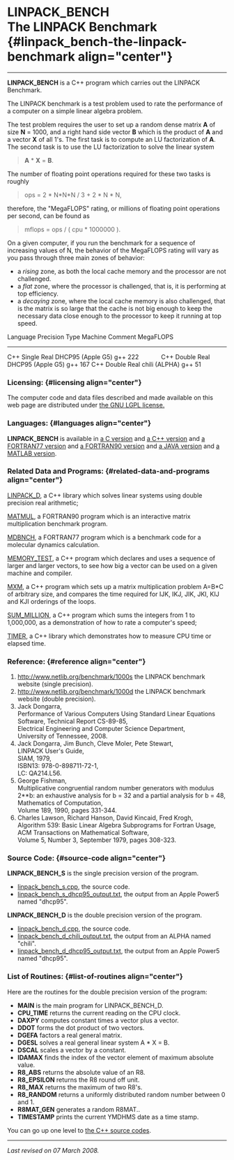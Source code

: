 LINPACK\_BENCH\
The LINPACK Benchmark {#linpack_bench-the-linpack-benchmark align="center"}
=====================

------------------------------------------------------------------------

**LINPACK\_BENCH** is a C++ program which carries out the LINPACK
Benchmark.

The LINPACK benchmark is a test problem used to rate the performance of
a computer on a simple linear algebra problem.

The test problem requires the user to set up a random dense matrix **A**
of size **N** = 1000, and a right hand side vector **B** which is the
product of **A** and a vector **X** of all 1's. The first task is to
compute an LU factorization of **A**. The second task is to use the LU
factorization to solve the linear system

> **A** \* **X** = **B**.

The number of floating point operations required for these two tasks is
roughly

> ops = 2 \* N\*N\*N / 3 + 2 \* N \* N,

therefore, the "MegaFLOPS" rating, or millions of floating point
operations per second, can be found as

> mflops = ops / ( cpu \* 1000000 ).

On a given computer, if you run the benchmark for a sequence of
increasing values of N, the behavior of the MegaFLOPS rating will vary
as you pass through three main zones of behavior:

-   a *rising* zone, as both the local cache memory and the processor
    are not challenged.
-   a *flat* zone, where the processor is challenged, that is, it is
    performing at top efficiency.
-   a *decaying* zone, where the local cache memory is also challenged,
    that is the matrix is so large that the cache is not big enough to
    keep the necessary data close enough to the processor to keep it
    running at top speed.

  Language   Precision   Type   Machine             Comment   MegaFLOPS
  ---------- ----------- ------ ------------------- --------- -----------
  C++        Single      Real   DHCP95 (Apple G5)   g++       222
                                                               
  C++        Double      Real   DHCP95 (Apple G5)   g++       167
  C++        Double      Real   chili (ALPHA)       g++       51

### Licensing: {#licensing align="center"}

The computer code and data files described and made available on this
web page are distributed under [the GNU LGPL
license.](../../txt/gnu_lgpl.txt)

### Languages: {#languages align="center"}

**LINPACK\_BENCH** is available in [a C
version](../../c_src/linpack_bench/linpack_bench.html) and [a C++
version](../../cpp_src/linpack_bench/linpack_bench.html) and [a
FORTRAN77 version](../../f77_src/linpack_bench/linpack_bench.html) and
[a FORTRAN90 version](../../f_src/linpack_bench/linpack_bench.html) and
[a JAVA version](../../j_src/linpack_bench/linpack_bench.html) and [a
MATLAB version](../../m_src/linpack_bench/linpack_bench.html).

### Related Data and Programs: {#related-data-and-programs align="center"}

[LINPACK\_D](../../cpp_src/linpack_d/linpack_d.html), a C++ library
which solves linear systems using double precision real arithmetic;

[MATMUL](../../f_src/matmul/matmul.html), a FORTRAN90 program which is
an interactive matrix multiplication benchmark program.

[MDBNCH](../../f77_src/mdbnch/mdbnch.html), a FORTRAN77 program which is
a benchmark code for a molecular dynamics calculation.

[MEMORY\_TEST](../../cpp_src/memory_test/memory_test.html), a C++
program which declares and uses a sequence of larger and larger vectors,
to see how big a vector can be used on a given machine and compiler.

[MXM](../../cpp_src/mxm/mxm.html), a C++ program which sets up a matrix
multiplication problem A=B\*C of arbitrary size, and compares the time
required for IJK, IKJ, JIK, JKI, KIJ and KJI orderings of the loops.

[SUM\_MILLION](../../cpp_src/sum_million/sum_million.html), a C++
program which sums the integers from 1 to 1,000,000, as a demonstration
of how to rate a computer's speed;

[TIMER](../../cpp_src/timer/timer.html), a C++ library which
demonstrates how to measure CPU time or elapsed time.

### Reference: {#reference align="center"}

1.  <http://www.netlib.org/benchmark/1000s> the LINPACK benchmark
    website (single precision).
2.  <http://www.netlib.org/benchmark/1000d> the LINPACK benchmark
    website (double precision).
3.  Jack Dongarra,\
    Performance of Various Computers Using Standard Linear Equations
    Software, Technical Report CS-89-85,\
    Electrical Engineering and Computer Science Department,\
    University of Tennessee, 2008.
4.  Jack Dongarra, Jim Bunch, Cleve Moler, Pete Stewart,\
    LINPACK User's Guide,\
    SIAM, 1979,\
    ISBN13: 978-0-898711-72-1,\
    LC: QA214.L56.
5.  George Fishman,\
    Multiplicative congruential random number generators with modulus
    2\*\*b: an exhaustive analysis for b = 32 and a partial analysis for
    b = 48,\
    Mathematics of Computation,\
    Volume 189, 1990, pages 331-344.
6.  Charles Lawson, Richard Hanson, David Kincaid, Fred Krogh,\
    Algorithm 539: Basic Linear Algebra Subprograms for Fortran Usage,\
    ACM Transactions on Mathematical Software,\
    Volume 5, Number 3, September 1979, pages 308-323.

### Source Code: {#source-code align="center"}

**LINPACK\_BENCH\_S** is the single precision version of the program.

-   [linpack\_bench\_s.cpp](linpack_bench_s.cpp), the source code.
-   [linpack\_bench\_s\_dhcp95\_output.txt](linpack_bench_s_dhcp95_output.txt),
    the output from an Apple Power5 named "dhcp95".

**LINPACK\_BENCH\_D** is the double precision version of the program.

-   [linpack\_bench\_d.cpp](linpack_bench_d.cpp), the source code.
-   [linpack\_bench\_d\_chili\_output.txt](linpack_bench_d_chili_output.txt),
    the output from an ALPHA named "chili".
-   [linpack\_bench\_d\_dhcp95\_output.txt](linpack_bench_d_dhcp95_output.txt),
    the output from an Apple Power5 named "dhcp95".

### List of Routines: {#list-of-routines align="center"}

Here are the routines for the double precision version of the program:

-   **MAIN** is the main program for LINPACK\_BENCH\_D.
-   **CPU\_TIME** returns the current reading on the CPU clock.
-   **DAXPY** computes constant times a vector plus a vector.
-   **DDOT** forms the dot product of two vectors.
-   **DGEFA** factors a real general matrix.
-   **DGESL** solves a real general linear system A \* X = B.
-   **DSCAL** scales a vector by a constant.
-   **IDAMAX** finds the index of the vector element of maximum absolute
    value.
-   **R8\_ABS** returns the absolute value of an R8.
-   **R8\_EPSILON** returns the R8 round off unit.
-   **R8\_MAX** returns the maximum of two R8's.
-   **R8\_RANDOM** returns a uniformly distributed random number between
    0 and 1.
-   **R8MAT\_GEN** generates a random R8MAT..
-   **TIMESTAMP** prints the current YMDHMS date as a time stamp.

You can go up one level to [the C++ source codes](../cpp_src.html).

------------------------------------------------------------------------

*Last revised on 07 March 2008.*
